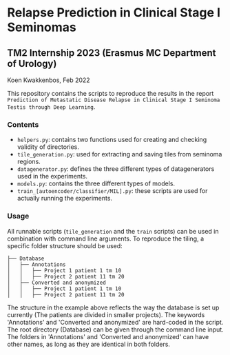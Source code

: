 # Relapse Prediction in Clinical Stage I Seminomas
## TM2 Internship 2023 (Erasmus MC Department of Urology)

Koen Kwakkenbos, Feb 2022

This repository contains the scripts to reproduce the results in the report `Prediction of Metastatic Disease Relapse in
Clinical Stage I Seminoma Testis through Deep Learning`.

### Contents
- `helpers.py`: contains two functions used for creating and checking validity of directories.
- `tile_generation.py`: used for extracting and saving tiles from seminoma regions.
- `datagenerator.py`: defines the three different types of datagenerators used in the experiments.
- `models.py`: contains the three different types of models.
- `train_[autoencoder/classifier/MIL].py`: these scripts are used for actually running the experiments.

### Usage
All runnable scripts (`tile_generation` and the `train` scripts) can be used in combination with command line arguments. 
To reproduce the tiling, a specific folder structure should be used: 
```
├── Database
│   ├── Annotations
│   │   ├── Project 1 patient 1 tm 10
│   │   ├── Project 2 patient 11 tm 20
│   ├── Converted and anonymized
│   │   ├── Project 1 patient 1 tm 10
│   │   ├── Project 2 patient 11 tm 20
```

The structure in the example above reflects the way the database is set up currently (The patients are divided in smaller projects). The keywords 'Annotations' and 'Converted and anonymized' are hard-coded in the script. The root directory (Database) can be given through the command line input. The folders in 'Annotations' and 'Converted and anonymized' can have other names, as long as they are identical in both folders.